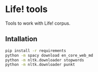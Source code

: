 # Life! tools
Tools to work with Life! corpus.

## Intallation
```bash
pip install -r requirements
python -m spacy download en_core_web_md
python -m nltk.downloader stopwords
python -m nltk.downloader punkt
```
